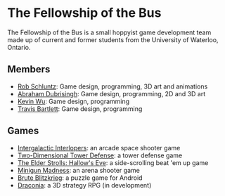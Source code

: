 # The Fellowship of the Bus

The Fellowship of the Bus is a small hoppyist game development team made up of current and former students from the University of Waterloo, Ontario. 

## Members

* [Rob Schluntz]\: Game design, programming, 3D art and animations
* [Abraham Dubrisingh]: Game design, programming, 2D and 3D art
* [Kevin Wu]: Game design, programming
* [Travis Bartlett]: Game design, programming

## Games

* [Intergalactic Interlopers]: an arcade space shooter game
* [Two-Dimensional Tower Defense][tdtd]: a tower defense game
* [The Elder Strolls: Hallow's Eve][Elder Strolls]: a side-scrolling beat 'em up game
* [Minigun Madness]: an arena shooter game
* [Brute Blitzkrieg]: a puzzle game for Android
* [Draconia]: a 3D strategy RPG (in development)


[Rob Schluntz]: https://github.com/saitou1024
[Abraham Dubrisingh]: https://github.com/Greatrabe
[Kevin Wu]: https://github.com/smashkevin
[Travis Bartlett]: https://github.com/kjifs
[Erin Blackmere]: https://github.com/erin2kb

[Intergalactic Interlopers]: http://fellowship-of-the-bus.github.io/SpaceInvadersCoop
[tdtd]: http://fellowship-of-the-bus.github.io/tdtd
[Elder Strolls]: http://fellowship-of-the-bus.github.io/Elder-Strolls-Hallows-Eve
[Minigun Madness]: http://fellowship-of-the-bus.github.io/MinigunMadness/
[Brute Blitzkrieg]: https://play.google.com/store/apps/details?id=com.github.fellowship_of_the_bus.bruteb&hl=en_SG
[Draconia]: http://fellowship-of-the-bus.github.io/Draconia-Unity
